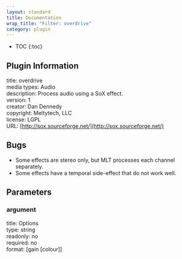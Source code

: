 ```yaml
---
layout: standard
title: Documentation
wrap_title: "Filter: overdrive"
category: plugin
---
```

* TOC
{:toc}

## Plugin Information

title: overdrive  
media types:
Audio  
description: Process audio using a SoX effect.  
version: 1  
creator: Dan Dennedy  
copyright: Meltytech, LLC  
license: LGPL  
URL: [http://sox.sourceforge.net/](http://sox.sourceforge.net/)  

## Bugs

* Some effects are stereo only, but MLT processes each channel separately.
* Some effects have a temporal side-effect that do not work well.


## Parameters

### argument

title: Options    
type: string  
readonly: no  
required: no  
format: [gain [colour]]  

